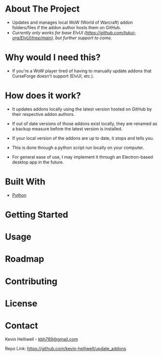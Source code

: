 # About The Project


- Updates and manages local WoW (World of Warcraft) addon folders/files if the addon author hosts them on GitHub.
- *Currently only works for base ElvUI (https://github.com/tukui-org/ElvUI/tree/main), but further support to come.*


# Why would I need this?


- If you're a WoW player tired of having to manually update addons that CurseForge doesn't support (ElvUI, etc.).


# How does it work?


- It updates addons locally using the latest version hosted on GitHub by their respective addon authors.
- If out of date versions of those addons exist locally, they are renamed as a backup measure before the latest version is installed.
- If your local version of the addons are up to date, it stops and tells you.

- This is done through a python script run locally on your computer. 
- For general ease of use, I may implement it through an Electron-based desktop app in the future.

# Built With
- [Python](https://www.python.org/)

# Getting Started

# Usage

# Roadmap

# Contributing

# License

# Contact

Kevin Helliwell - kbh789@gmail.com

Repo Link: https://github.com/kevin-helliwell/update_addons
